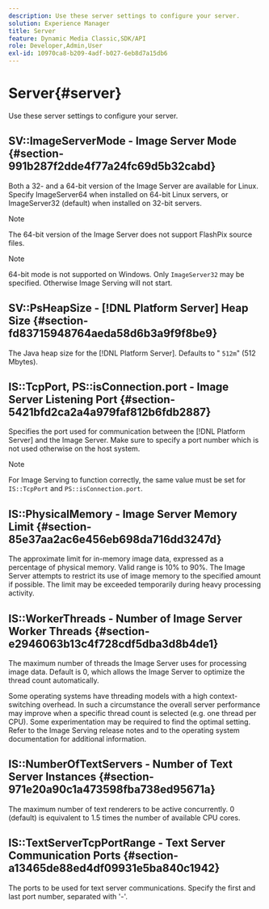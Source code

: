 ```yaml
---
description: Use these server settings to configure your server.
solution: Experience Manager
title: Server
feature: Dynamic Media Classic,SDK/API
role: Developer,Admin,User
exl-id: 10970ca8-b209-4adf-b027-6eb8d7a15db6
---
```

# Server{#server}

Use these server settings to configure your server.

## SV::ImageServerMode - Image Server Mode {#section-991b287f2dde4f77a24fc69d5b32cabd}

Both a 32- and a 64-bit version of the Image Server are available for Linux. Specify ImageServer64 when installed on 64-bit Linux servers, or ImageServer32 (default) when installed on 32-bit servers.

>[!NOTE]
>
>The 64-bit version of the Image Server does not support FlashPix source files.

>[!NOTE]
>
>64-bit mode is not supported on Windows. Only `ImageServer32` may be specified. Otherwise Image Serving will not start.

## SV::PsHeapSize - [!DNL Platform Server] Heap Size {#section-fd83715948764aeda58d6b3a9f9f8be9}

The Java heap size for the [!DNL Platform Server]. Defaults to " `512m`" (512 Mbytes).

## IS::TcpPort, PS::isConnection.port - Image Server Listening Port {#section-5421bfd2ca2a4a979faf812b6fdb2887}

Specifies the port used for communication between the [!DNL Platform Server] and the Image Server. Make sure to specify a port number which is not used otherwise on the host system.

>[!NOTE]
>
>For Image Serving to function correctly, the same value must be set for `IS::TcpPort` and `PS::isConnection.port`.

## IS::PhysicalMemory - Image Server Memory Limit {#section-85e37aa2ac6e456eb698da716dd3247d}

The approximate limit for in-memory image data, expressed as a percentage of physical memory. Valid range is 10% to 90%. The Image Server attempts to restrict its use of image memory to the specified amount if possible. The limit may be exceeded temporarily during heavy processing activity.

## IS::WorkerThreads - Number of Image Server Worker Threads {#section-e2946063b13c4f728cdf5dba3d8b4de1}

The maximum number of threads the Image Server uses for processing image data. Default is 0, which allows the Image Server to optimize the thread count automatically.

Some operating systems have threading models with a high context-switching overhead. In such a circumstance the overall server performance may improve when a specific thread count is selected (e.g. one thread per CPU). Some experimentation may be required to find the optimal setting. Refer to the Image Serving release notes and to the operating system documentation for additional information.

## IS::NumberOfTextServers - Number of Text Server Instances {#section-971e20a90c1a473598fba738ed95671a}

The maximum number of text renderers to be active concurrently. 0 (default) is equivalent to 1.5 times the number of available CPU cores.

## IS::TextServerTcpPortRange - Text Server Communication Ports {#section-a13465de88ed4df09931e5ba840c1942}

The ports to be used for text server communications. Specify the first and last port number, separated with '-'.

